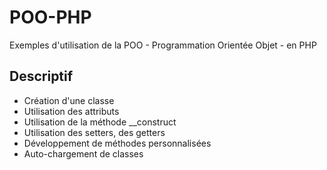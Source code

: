 # POO-PHP
Exemples d'utilisation de la POO - Programmation Orientée Objet - en PHP

## Descriptif
- Création d'une classe
- Utilisation des attributs
- Utilisation de la méthode __construct
- Utilisation des setters, des getters
- Développement de méthodes personnalisées
- Auto-chargement de classes